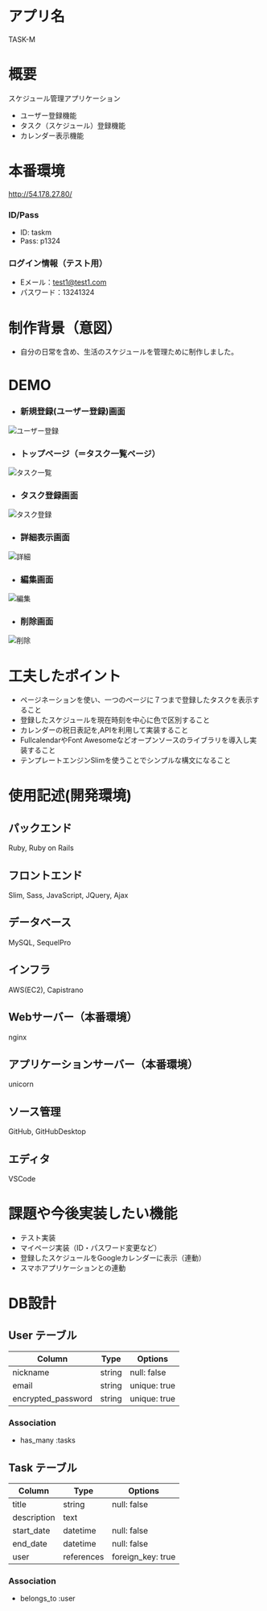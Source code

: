 # アプリ名
  TASK-M


# 概要
スケジュール管理アプリケーション
  - ユーザー登録機能
  - タスク（スケジュール）登録機能
  - カレンダー表示機能


# 本番環境
  http://54.178.27.80/
  
  ### ID/Pass
  - ID: taskm	
  - Pass: p1324
  
  ### ログイン情報（テスト用）
  - Eメール：test1@test1.com
  - パスワード：13241324


# 制作背景（意図）
  - 自分の日常を含め、生活のスケジュールを管理ために制作しました。


# DEMO
  - ### 新規登録(ユーザー登録)画面
  ![ユーザー登録](https://gyazo.com/3fdd134415c61e997740bd98c75deb8c/raw)
  - ### トップページ（＝タスク一覧ページ）
  ![タスク一覧](https://gyazo.com/387014a3fa449223ced7fa7bcd8e7b33/raw)
  - ### タスク登録画面
  ![タスク登録](https://gyazo.com/0dbb48a016ec6ed634b8a4ead4de4066/raw)
  - ### 詳細表示画面
  ![詳細](https://gyazo.com/575c4f7483e6f76005c9d58a572d52e3/raw)
  - ### 編集画面
  ![編集](https://gyazo.com/09972ee4a1e688ff80c43743094afe85/raw)
  - ### 削除画面
  ![削除](https://gyazo.com/3e2c1f0141a0f21d791453729ab050cd/raw)

# 工夫したポイント
  - ページネーションを使い、一つのページに７つまで登録したタスクを表示すること
  - 登録したスケジュールを現在時刻を中心に色で区別すること
  - カレンダーの祝日表記を,APIを利用して実装すること
  - FullcalendarやFont Awesomeなどオープンソースのライブラリを導入し実装すること
  - テンプレートエンジンSlimを使うことでシンプルな構文になること


# 使用記述(開発環境)
  ## パックエンド
  Ruby, Ruby on Rails
  ## フロントエンド
  Slim, Sass, JavaScript, JQuery, Ajax
  ## データベース
  MySQL, SequelPro
  ## インフラ
  AWS(EC2), Capistrano
  ## Webサーバー（本番環境）
  nginx
  ## アプリケーションサーバー（本番環境）
  unicorn
  ## ソース管理
  GitHub, GitHubDesktop
  ## エディタ
  VSCode


# 課題や今後実装したい機能
  - テスト実装
  - マイページ実装（ID・パスワード変更など）
  - 登録したスケジュールをGoogleカレンダーに表示（連動）
  - スマホアプリケーションとの連動


# DB設計

## User テーブル

| Column              | Type       | Options           |
| ------------------- | ---------- | ----------------- |
| nickname            | string     | null: false       |
| email               | string     | unique: true      |
| encrypted_password  | string     | unique: true      |

### Association

- has_many :tasks

## Task テーブル

| Column          | Type       | Options           |
| --------------  | ---------- | ----------------- |
| title           | string     | null: false       |
| description     | text       |                   |
| start_date      | datetime   | null: false       |
| end_date        | datetime   | null: false       |
| user            | references | foreign_key: true |

### Association

- belongs_to :user